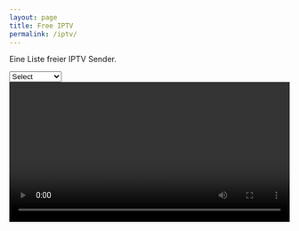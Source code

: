```yaml
---
layout: page
title: Free IPTV
permalink: /iptv/
---
```


Eine Liste freier IPTV Sender.

<script>
      function changeChannel(v) {
            loadVideo(v.value);
      }
</script>

<select name="channel" onchange="changeChannel(this)">
      <option selected=selected>Select</option>
      <option value="https://orf1.mdn.ors.at/out/u/orf1/qxb/manifest.m3u8">ORF 1</option>
      <option value="https://orf2.mdn.ors.at/out/u/orf2/qxb/manifest.m3u8">ORF 2</option>
      <option value="https://orf3.mdn.ors.at/out/u/orf3/qxb/manifest.m3u8">ORF 3</option>
      <option value="https://orfs.mdn.ors.at/out/u/orfs/qxb/manifest.m3u8">ORF Sport+</option>
</select>
<video width="100%" id="player" controls></video>

<script src="{{ site.url }}/assets/hls.js" type="text/javascript"></script>
<script>
var vurl = 'https://vs-live-exxpress.sf.apa.at/exxpress-live1/exxpress.smil/playlist.m3u8';
function loadVideo(videourl) {
      var video = document.getElementById('player');
      if (Hls.isSupported()) {
        var hls = new Hls({
          debug: true,
        });
        hls.loadSource(videourl);
        hls.attachMedia(video);
        hls.on(Hls.Events.MEDIA_ATTACHED, function () {
          video.muted = false;
          video.play();
        });
      }
      // hls.js is not supported on platforms that do not have Media Source Extensions (MSE) enabled.
      // When the browser has built-in HLS support (check using `canPlayType`), we can provide an HLS manifest (i.e. .m3u8 URL) directly to the video element throught the `src` property.
      // This is using the built-in support of the plain video element, without using hls.js.
      else if (video.canPlayType('application/vnd.apple.mpegurl')) {
        video.src = videourl;
        video.addEventListener('canplay', function () {
          video.play();
        });
      }
}

//setTimeout(loadVideo, 1000);
//loadVideo(vurl);
    </script>
